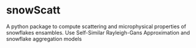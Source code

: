 # snowScatt
A python package to compute scattering and microphysical properties of snowflakes ensambles. Use Self-Similar Rayleigh-Gans Approximation and snowflake aggregation models
